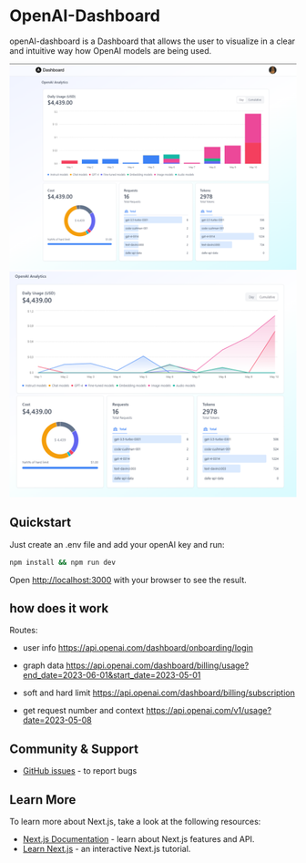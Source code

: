 
# OpenAI-Dashboard
openAI-dashboard is a Dashboard that allows the user to visualize in a clear and intuitive way how OpenAI models are being used.

![day](public/example1.png)
![cumulative](public/example2.png)


## Quickstart

Just create an .env file and add your openAI key and run:

```bash
npm install && npm run dev
```

Open [http://localhost:3000](http://localhost:3000) with your browser to see the result.

## how does it work
Routes:

- user info
https://api.openai.com/dashboard/onboarding/login

- graph data
https://api.openai.com/dashboard/billing/usage?end_date=2023-06-01&start_date=2023-05-01

- soft and hard limit
https://api.openai.com/dashboard/billing/subscription

- get request number and context 
https://api.openai.com/v1/usage?date=2023-05-08

## Community & Support

* [GitHub issues](https://github.com/Rayjay-8/openAI-dashboard/issues/new) - to report bugs

## Learn More

To learn more about Next.js, take a look at the following resources:

- [Next.js Documentation](https://nextjs.org/docs) - learn about Next.js features and API.
- [Learn Next.js](https://nextjs.org/learn) - an interactive Next.js tutorial.